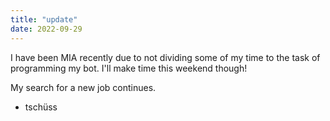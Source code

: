 ```yaml
---
title: "update"
date: 2022-09-29
---
```


I have been MIA recently due to not dividing some of my time to the task of programming my bot.
I'll make time this weekend though!

My search for a new job continues.

- tschüss